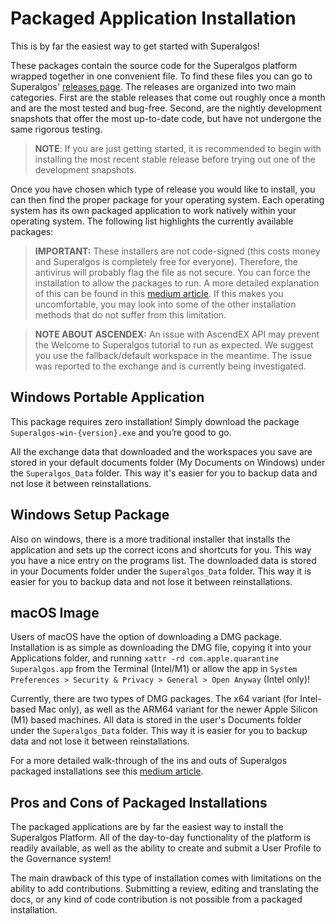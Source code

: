 # Packaged Application Installation

This is by far the easiest way to get started with Superalgos! 

These packages contain the source code for the Superalgos platform wrapped together in one convenient file.  To find these files you can go to Superalgos' [releases page](https://github.com/Superalgos/Superalgos/releases). The releases are organized into two main categories.  First are the stable releases that come out roughly once a month and are the most tested and bug-free.  Second, are the nightly development snapshots that offer the most up-to-date code, but have not undergone the same rigorous testing. 

> **NOTE**: If you are just getting started, it is recommended to begin with installing the most recent stable release before trying out one of the development snapshots.

Once you have chosen which type of release you would like to install, you can then find the proper package for your operating system. Each operating system has its own packaged application to work natively within your operating system.  The following list highlights the currently available packages:  

> **IMPORTANT:** These installers are not code-signed (this costs money and Superalgos is completely free for everyone). Therefore, the antivirus will probably flag the file as not secure. You can force the installation to allow the packages to run. A more detailed explanation of this can be found in this [medium article](https://medium.com/superalgos/superalgos-packaged-application-release-8befd2895102). If this makes you uncomfortable, you may look into some of the other installation methods that do not suffer from this limitation.

> **NOTE ABOUT ASCENDEX:** An issue with AscendEX API may prevent the Welcome to Superalgos tutorial to run as expected. We suggest you use the fallback/default workspace in the meantime. The issue was reported to the exchange and is currently being investigated. 


## Windows Portable Application

This package requires zero installation! Simply download the package `Superalgos-win-{version}.exe` and you’re good to go. 

All the exchange data that downloaded and the workspaces you save are stored in your default documents folder (My Documents on Windows) under the `Superalgos_Data` folder. This way it's easier for you to backup data and not lose it between reinstallations.

## Windows Setup Package

Also on windows, there is a more traditional installer that installs the application and sets up the correct icons and shortcuts for you. This way you have a nice entry on the programs list. The downloaded data is stored in your Documents folder under the `Superalgos_Data` folder. This way it is easier for you to backup data and not lose it between reinstallations.

## macOS Image

Users of macOS have the option of downloading a DMG package. Installation is as simple as downloading the DMG file, copying it into your Applications folder, and running `xattr -rd com.apple.quarantine Superalgos.app` from the Terminal (Intel/M1) or allow the app in `System Preferences > Security & Privacy > General > Open Anyway` (Intel only)!

Currently, there are two types of DMG packages. The x64 variant (for Intel-based Mac only), as well as the ARM64 variant for the newer Apple Silicon (M1) based machines. All data is stored in the user's Documents folder under the `Superalgos_Data` folder. This way it is easier for you to backup data and not lose it between reinstallations.

For a more detailed walk-through of the ins and outs of Superalgos packaged installations see this [medium article](https://medium.com/superalgos/superalgos-packaged-application-release-8befd2895102).

## Pros and Cons of Packaged Installations

The packaged applications are by far the easiest way to install the Superalgos Platform. All of the day-to-day functionality of the platform is readily available, as well as the ability to create and submit a User Profile to the Governance system! 

The main drawback of this type of installation comes with limitations on the ability to add contributions. Submitting a review, editing and translating the docs, or any kind of code contribution is not possible from a packaged installation.